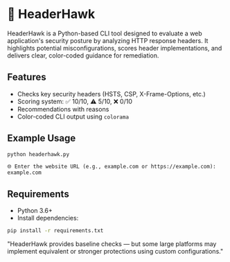 # 🦅 HeaderHawk

HeaderHawk is a Python-based CLI tool designed to evaluate a web application's security posture by analyzing HTTP response headers. It highlights potential misconfigurations, scores header implementations, and delivers clear, color-coded guidance for remediation.

##  Features

- Checks key security headers (HSTS, CSP, X-Frame-Options, etc.)
- Scoring system: ✅ 10/10, ⚠️ 5/10, ❌ 0/10
- Recommendations with reasons
- Color-coded CLI output using `colorama`
##  Example Usage

```bash
python headerhawk.py
```

```
🌐 Enter the website URL (e.g., example.com or https://example.com): example.com
```

##  Requirements

- Python 3.6+
- Install dependencies:

```bash
pip install -r requirements.txt
```
"HeaderHawk provides baseline checks — but some large platforms may implement equivalent or stronger protections using custom configurations."
